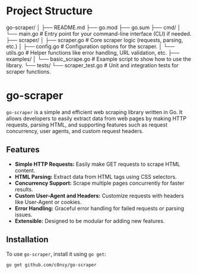 # Project Structure

go-scraper/
│
├── README.md
├── go.mod
├── go.sum
├── cmd/
│ └── main.go # Entry point for your command-line interface (CLI) if needed.
├── scraper/
│ ├── scraper.go # Core scraper logic (requests, parsing, etc.)
│ ├── config.go # Configuration options for the scraper.
│ └── utils.go # Helper functions like error handling, URL validation, etc.
├── examples/
│ └── basic_scrape.go # Example script to show how to use the library.
└── tests/
└── scraper_test.go # Unit and integration tests for scraper functions.

# go-scraper

`go-scraper` is a simple and efficient web scraping library written in Go. It allows developers to easily extract data from web pages by making HTTP requests, parsing HTML, and supporting features such as request concurrency, user agents, and custom request headers.

## Features

- **Simple HTTP Requests:** Easily make GET requests to scrape HTML content.
- **HTML Parsing:** Extract data from HTML tags using CSS selectors.
- **Concurrency Support:** Scrape multiple pages concurrently for faster results.
- **Custom User-Agent and Headers:** Customize requests with headers like User-Agent or cookies.
- **Error Handling:** Graceful error handling for failed requests or parsing issues.
- **Extensible:** Designed to be modular for adding new features.

## Installation

To use `go-scraper`, install it using `go get`:

```bash
go get github.com/c0nsy/go-scraper
```
